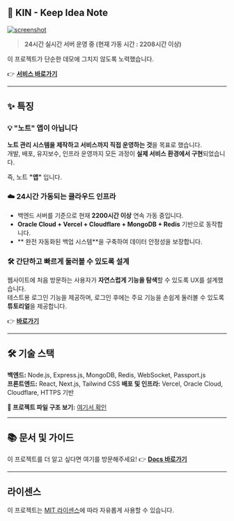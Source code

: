 ## 📝 KIN - Keep Idea Note

[![screenshot](https://github.com/user-attachments/assets/190fd0ca-480a-403b-aa30-274cb25db0dd)](https://noteapp.org)

> **24시간 실시간 서버 운영 중 (현재 가동 시간 : 2208시간 이상)**

이 프로젝트가 단순한 데모에 그치지 않도록 노력했습니다.

👉 **[서비스 바로가기](https://noteapp.org)**

---

## ✨ 특징

### 💡 **"노트" 앱이 아닙니다**
**노트 관리 시스템을 제작하고 서비스까지 직접 운영하는 것**을 목표로 했습니다.  
개발, 배포, 유지보수, 인프라 운영까지 모든 과정이 **실제 서비스 환경에서 구현**되었습니다.

즉, 노트 **"앱"** 입니다.

### ☁️ **24시간 가동되는 클라우드 인프라**
- 백엔드 서버를 기준으로 현재 **2200시간 이상** 연속 가동 중입니다.
- **Oracle Cloud + Vercel + Cloudflare + MongoDB + Redis** 기반으로 동작합니다.
- **  완전 자동화된 백업 시스템**을 구축하여 데이터 안정성을 보장합니다.

### 🛠️ **간단하고 빠르게 둘러볼 수 있도록 설계**

웹사이트에 처음 방문하는 사용자가 **자연스럽게 기능을 탐색**할 수 있도록 UX를 설계했습니다.  
테스트용 로그인 기능을 제공하며, 로그인 후에는 주요 기능을 손쉽게 둘러볼 수 있도록 **튜토리얼**을 제공합니다.

👉 **[바로가기](https://noteapp.org)**

---

## 🛠️ 기술 스택

**백엔드:** Node.js, Express.js, MongoDB, Redis, WebSocket, Passport.js  
**프론트엔드:** React, Next.js, Tailwind CSS
**배포 및 인프라:** Vercel, Oracle Cloud, Cloudflare, HTTPS 기반

**📂 프로젝트 파일 구조 보기:** [여기서 확인](https://noteapp.org/docs/directory)

---

## 📚 문서 및 가이드
이 프로젝트를 더 알고 싶다면 여기를 방문해주세요!
👉 **[Docs 바로가기](https://noteapp.org/docs)**

---

## 라이센스
이 프로젝트는 [MIT 라이센스](LICENSE)에 따라 자유롭게 사용할 수 있습니다.